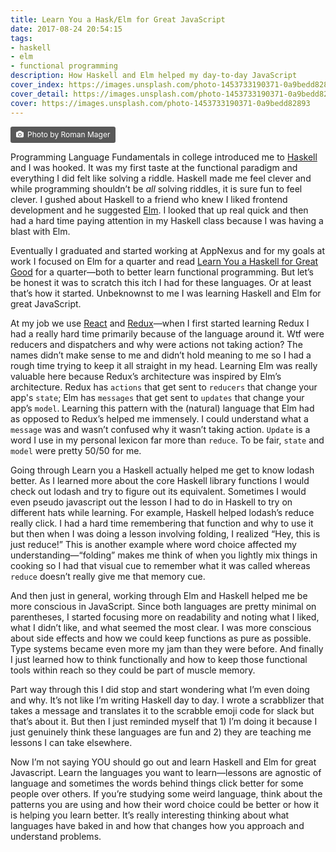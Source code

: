 ```yaml
---
title: Learn You a Hask/Elm for Great JavaScript
date: 2017-08-24 20:54:15
tags:
- haskell
- elm
- functional programming
description: How Haskell and Elm helped my day-to-day JavaScript
cover_index: https://images.unsplash.com/photo-1453733190371-0a9bedd82893?fit=crop&w=846&h=846
cover_detail: https://images.unsplash.com/photo-1453733190371-0a9bedd82893
cover: https://images.unsplash.com/photo-1453733190371-0a9bedd82893
---
```

<a style="background-color:#585858;color:white;text-decoration:none;padding:4px 6px;font-size:12px;line-height:1.2;display:inline-block;border-radius:3px;" href="https://unsplash.com/@roman_lazygeek?utm_medium=referral&amp;utm_campaign=photographer-credit&amp;utm_content=creditBadge" target="_blank" rel="noopener noreferrer" title="Download free do whatever you want high-resolution photos from Roman Mager"><span style="display:inline-block;padding:2px 3px;"><svg xmlns="http://www.w3.org/2000/svg" style="height:12px;width:auto;position:relative;vertical-align:middle;top:-1px;fill:white;" viewBox="0 0 32 32"><title></title><path d="M20.8 18.1c0 2.7-2.2 4.8-4.8 4.8s-4.8-2.1-4.8-4.8c0-2.7 2.2-4.8 4.8-4.8 2.7.1 4.8 2.2 4.8 4.8zm11.2-7.4v14.9c0 2.3-1.9 4.3-4.3 4.3h-23.4c-2.4 0-4.3-1.9-4.3-4.3v-15c0-2.3 1.9-4.3 4.3-4.3h3.7l.8-2.3c.4-1.1 1.7-2 2.9-2h8.6c1.2 0 2.5.9 2.9 2l.8 2.4h3.7c2.4 0 4.3 1.9 4.3 4.3zm-8.6 7.5c0-4.1-3.3-7.5-7.5-7.5-4.1 0-7.5 3.4-7.5 7.5s3.3 7.5 7.5 7.5c4.2-.1 7.5-3.4 7.5-7.5z"></path></svg></span><span style="display:inline-block;padding:2px 3px;">Photo by Roman Mager</span></a>


Programming Language Fundamentals in college introduced me to [Haskell](https://www.haskell.org/) and I was hooked. It was my first taste at the functional paradigm and everything I did felt like solving a riddle. Haskell made me feel clever and while programming shouldn’t be _all_ solving riddles, it is sure fun to feel clever. I gushed about Haskell to a friend who knew I liked frontend development and he suggested [Elm](http://elm-lang.org/). I looked that up real quick and then had a hard time paying attention in my Haskell class because I was having a blast with Elm.

Eventually I graduated and started working at AppNexus and for my goals at work I focused on Elm for a quarter and read [Learn You a Haskell for Great Good](http://learnyouahaskell.com/) for a quarter—both to better learn functional programming. But let’s be honest it was to scratch this itch I had for these languages. Or at least that’s how it started. Unbeknownst to me I was learning Haskell and Elm for great JavaScript.

At my job we use [React](https://facebook.github.io/react/) and [Redux](http://redux.js.org/)—when I first started learning Redux I had a really hard time primarily because of the language around it. Wtf were reducers and dispatchers and why were actions not taking action? The names didn’t make sense to me and didn’t hold meaning to me so I had a rough time trying to keep it all straight in my head. Learning Elm was really valuable here because Redux’s architecture was inspired by Elm’s architecture. Redux has `actions` that get sent to `reducers` that change your app's `state`; Elm has `messages` that get sent to `updates` that change your app’s `model`. Learning this pattern with the (natural) language that Elm had as opposed to Redux’s helped me immensely. I could understand what a `message` was and wasn’t confused why it wasn’t taking action. `Update` is a word I use in my personal lexicon far more than `reduce`. To be fair, `state` and `model` were pretty 50/50 for me.

Going through Learn you a Haskell actually helped me get to know lodash better. As I learned more about the core Haskell library functions I would check out lodash and try to figure out its equivalent. Sometimes I would even pseudo javascript out the lesson I had to do in Haskell to try on different hats while learning. For example, Haskell helped lodash’s reduce really click. I had a hard time remembering that function and why to use it but then when I was doing a lesson involving folding, I realized “Hey, this is just reduce!” This is another example where word choice affected my understanding—“folding” makes me think of when you lightly mix things in cooking so I had that visual cue to remember what it was called whereas `reduce` doesn’t really give me that memory cue.

And then just in general, working through Elm and Haskell helped me be more conscious in JavaScript. Since both languages are pretty minimal on parentheses, I started focusing more on readability and noting what I liked, what I didn’t like, and what seemed the most clear. I was more conscious about side effects and how we could keep functions as pure as possible. Type systems became even more my jam than they were before. And finally I just learned how to think functionally and how to keep those functional tools within reach so they could be part of muscle memory.

Part way through this I did stop and start wondering what I’m even doing and why. It’s not like I’m writing Haskell day to day. I wrote a scrabblizer that takes a message and translates it to the scrabble emoji code for slack but that’s about it. But then I just reminded myself that 1) I’m doing it because I just genuinely think these languages are fun and 2) they are teaching me lessons I can take elsewhere.

Now I’m not saying YOU should go out and learn Haskell and Elm for great Javascript. Learn the languages you want to learn—lessons are agnostic of language and sometimes the words behind things click better for some people over others. If you’re studying some weird language, think about the patterns you are using and how their word choice could be better or how it is helping you learn better. It’s really interesting thinking about what languages have baked in and how that changes how you approach and understand problems.
